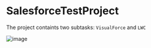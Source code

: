 # SalesforceTestProject

The project containts two subtasks: `VisualForce` and `LWC`

![image](https://user-images.githubusercontent.com/71790626/205640266-c8932d08-2668-4c57-b2af-38271549bc78.png)
